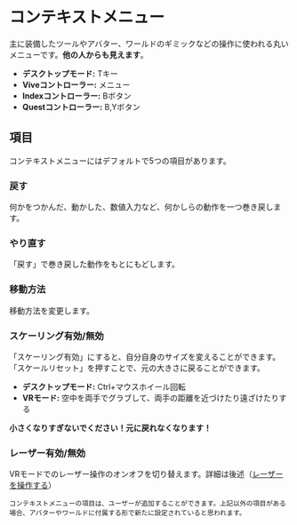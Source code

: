 # コンテキストメニュー  
主に装備したツールやアバター、ワールドのギミックなどの操作に使われる丸いメニューです。**他の人からも見えます**。
- **デスクトップモード:** Tキー
- **Viveコントローラー:** メニュー
- **Indexコントローラー:** Bボタン
- **Questコントローラー:** B,Yボタン
## 項目
コンテキストメニューにはデフォルトで5つの項目があります。  
### 戻す
何かをつかんだ、動かした、数値入力など、何かしらの動作を一つ巻き戻します。
### やり直す
「戻す」で巻き戻した動作をもとにもどします。
### 移動方法
移動方法を変更します。
### スケーリング有効/無効
「スケーリング有効」にすると、自分自身のサイズを変えることができます。
「スケールリセット」を押すことで、元の大きさに戻ることができます。
- **デスクトップモード:** Ctrl+マウスホイール回転
- **VRモード:** 空中を両手でグラブして、両手の距離を近づけたり遠ざけたりする

**小さくなりすぎないでください！元に戻れなくなります！**
### レーザー有効/無効
VRモードでのレーザー操作のオンオフを切り替えます。詳細は後述（[レーザーを操作する](BasicControls/laser.md)）
```
コンテキストメニューの項目は、ユーザーが追加することができます。上記以外の項目がある場合、アバターやワールドに付属する形で新たに設定されていると思われます。
```
